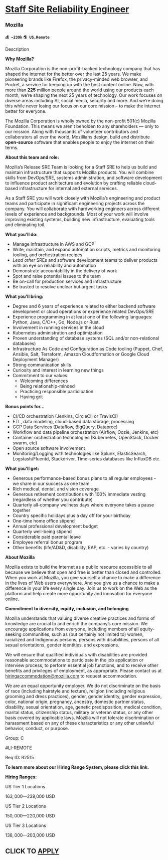 # [Staff Site Reliability Engineer](https://www.remotewlb.com/apply/staff-site-reliability-engineer-82989)  
### Mozilla  
#### `💰 ~239k` `🌎 US,Remote`  

Description

  
**Why Mozilla?**

Mozilla Corporation is the non-profit-backed technology company that has shaped the internet for the better over the last 25 years. We make pioneering brands like Firefox, the privacy-minded web browser, and Pocket, a service for keeping up with the best content online. Now, with more than **225** million people around the world using our products each month, we’re shaping the next 25 years of technology. Our work focuses on diverse areas including AI, social media, security and more. And we’re doing this while never losing our focus on our core mission – to make the internet better for everyone.

The Mozilla Corporation is wholly owned by the non-profit 501(c) Mozilla Foundation. This means we aren’t beholden to any shareholders — only to our mission. Along with thousands of volunteer contributors and collaborators all over the world, Mozillians design, build and distribute **open-source** software that enables people to enjoy the internet on their terms.

**About this team and role:**

Mozilla’s Release SRE Team is looking for a Staff SRE to help us build and maintain infrastructure that supports Mozilla products. You will combine skills from DevOps/SRE, systems administration, and software development to influence product architecture and evolution by crafting reliable cloud-based infrastructure for internal and external services.

As a Staff SRE you will work closely with Mozilla’s engineering and product teams and participate in significant engineering projects across the company. You will collaborate with hardworking engineers across different levels of experience and backgrounds. Most of your work will involve improving existing systems, building new infrastructure, evaluating tools and eliminating toil.

**What you’ll do:**

  * Manage infrastructure in AWS and GCP
  * Write, maintain, and expand automation scripts, metrics and monitoring tooling, and orchestration recipes
  * _Lead other_ SREs and software development teams to deliver products with an eye on reliability and automation
  * Demonstrate accountability in the delivery of work
  * Spot and raise potential issues to the team
  * Be on-call for production services and infrastructure
  * Be trusted to resolve unclear but urgent tasks

**What you’ll bring:**

  * Degree and 6 years of experience related to either backend software development or cloud operations or experience related DevOps/SRE
  * Experience programming in at least one of the following languages: Python, Java, C/C++, Go, Node.js or Rust. 
  * Involvement in running services in the cloud
  * Kubernetes administration and optimization
  * Proven understanding of database systems (SQL and/or non-relational databases)
  * Infrastructure As Code and Configuration as Code tooling (Puppet, Chef, Ansible, Salt, Terraform, Amazon Cloudformation or Google Cloud Deployment Manager)
  * Strong communication skills
  * Curiosity and interest in learning new things
  * Commitment to our values:
    * Welcoming differences
    * Being relationship-minded
    * Practicing responsible participation
    * Having grit

**Bonus points for…**

  * CI/CD orchestration (Jenkins, CircleCI, or TravisCI)
  * ETL, data modeling, cloud-based data storage, processing
  * GCP Data Services (Dataflow, BigQuery, Dataproc)
  * Workflow and data pipeline orchestration (Airflow, Oozie, Jenkins, etc)
  * Container orchestration technologies (Kubernetes, OpenStack, Docker swarm, etc)
  * Open source software involvement
  * Monitoring/Logging with technologies like Splunk, ElasticSearch, Logstash/Fluentd, Stackdriver, Time-series databases like InfluxDB etc.

**What you’ll get:**

  * Generous performance-based bonus plans to all regular employees - we share in our success as one team
  * Rich medical, dental, and vision coverage
  * Generous retirement contributions with 100% immediate vesting (regardless of whether you contribute)
  * Quarterly all-company wellness days where everyone takes a pause together
  * Country specific holidays plus a day off for your birthday
  * One-time home office stipend
  * Annual professional development budget
  * Quarterly well-being stipend
  * Considerable paid parental leave
  * Employee referral bonus program
  * Other benefits (life/AD&D, disability, EAP, etc. - varies by country)

**About Mozilla**

Mozilla exists to build the Internet as a public resource accessible to all because we believe that open and free is better than closed and controlled. When you work at Mozilla, you give yourself a chance to make a difference in the lives of Web users everywhere. And you give us a chance to make a difference in your life every single day. Join us to work on the Web as the platform and help create more opportunity and innovation for everyone online.

**Commitment to diversity, equity, inclusion, and belonging**

Mozilla understands that valuing diverse creative practices and forms of knowledge are crucial to and enrich the company’s core mission. We encourage applications from everyone, including members of all equity-seeking communities, such as (but certainly not limited to) women, racialized and Indigenous persons, persons with disabilities, persons of all sexual orientations, gender identities, and expressions.

We will ensure that qualified individuals with disabilities are provided reasonable accommodations to participate in the job application or interview process, to perform essential job functions, and to receive other benefits and privileges of employment, as appropriate. Please contact us at hiringaccommodation@mozilla.com to request accommodation.

We are an equal opportunity employer. We do not discriminate on the basis of race (including hairstyle and texture), religion (including religious grooming and dress practices), gender, gender identity, gender expression, color, national origin, pregnancy, ancestry, domestic partner status, disability, sexual orientation, age, genetic predisposition, medical condition, marital status, citizenship status, military or veteran status, or any other basis covered by applicable laws. Mozilla will not tolerate discrimination or harassment based on any of these characteristics or any other unlawful behavior, conduct, or purpose.

Group: C

#LI-REMOTE

Req ID: R2515

**To learn more about our Hiring Range System, please click this link.**

**Hiring Ranges:**

US Tier 1 Locations

$163,000—$239,000 USD

US Tier 2 Locations

$150,000—$220,000 USD

US Tier 3 Locations

$138,000—$203,000 USD

  
## CLICK TO [APPLY](https://www.remotewlb.com/apply/staff-site-reliability-engineer-82989)

